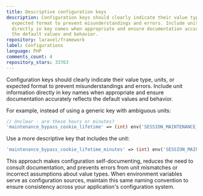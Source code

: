 ```yaml
---
title: Descriptive configuration keys
description: Configuration keys should clearly indicate their value type, units, or
  expected format to prevent misunderstandings and errors. Include unit information
  directly in key names when appropriate and ensure documentation accurately reflects
  the default values and behavior.
repository: laravel/framework
label: Configurations
language: PHP
comments_count: 4
repository_stars: 33763
---
```


Configuration keys should clearly indicate their value type, units, or expected format to prevent misunderstandings and errors. Include unit information directly in key names when appropriate and ensure documentation accurately reflects the default values and behavior.

For example, instead of using a generic key with ambiguous units:

```php
// Unclear - are these hours or minutes?
'maintenance_bypass_cookie_lifetime' => (int) env('SESSION_MAINTENANCE_BYPASS_COOKIE_LIFETIME', 720),
```

Use a more descriptive key that includes the unit:

```php
'maintenance_bypass_cookie_lifetime_minutes' => (int) env('SESSION_MAINTENANCE_BYPASS_COOKIE_LIFETIME_MINUTES', 720),
```

This approach makes configuration self-documenting, reduces the need to consult documentation, and prevents errors from unit mismatches or incorrect assumptions about value types. When environment variables serve as configuration sources, maintain this same naming convention to ensure consistency across your application's configuration system.
